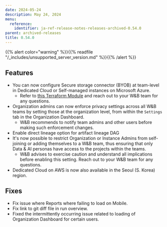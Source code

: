 ```yaml
---
date: 2024-05-24
description: May 24, 2024
menu:
  reference:
    identifier: ja-ref-release-notes-releases-archived-0.54.0
parent: archived-releases
title: 0.54.0
---
```


{{% alert color="warning" %}}{{% readfile "/_includes/unsupported_server_version.md" %}}{{% /alert %}}

## Features

* You can now configure Secure storage connector (BYOB) at team-level in Dedicated Cloud or Self-managed instances on Microsoft Azure. 
    * Refer to [this Terraform Module](https://github.com/wandb/terraform-azurerm-wandb/tree/main/modules/secure_storage_connector) and reach out to your W&B team for any questions.
* Organization admins can now enforce privacy settings across all W&B teams by setting those at the organization level, from within the `Settings` tab in the Organization Dashboard. 
    * W&B recommends to notify team admins and other users before making such enforcement changes.
* Enable direct lineage option for artifact lineage DAG
* It's now possible to restrict Organization or Instance Admins from self-joining or adding themselves to a W&B team, thus ensuring that only Data & AI personas have access to the projects within the teams. 
    * W&B advises to exercise caution and understand all implications before enabling this setting. Reach out to your W&B team for any questions.
* Dedicated Cloud on AWS is now also available in the Seoul (S. Korea) region.

## Fixes

* Fix issue where Reports where failing to load on Mobile.
* Fix link to git diff file in run overview.
* Fixed the intermittently occurring issue related to loading of Organization Dashboard for certain users.